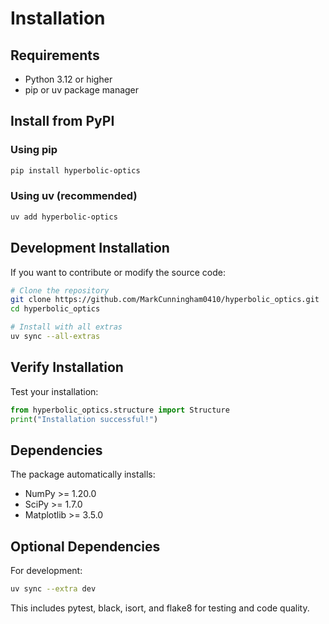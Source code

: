# Installation

## Requirements

- Python 3.12 or higher
- pip or uv package manager

## Install from PyPI

### Using pip

```bash
pip install hyperbolic-optics
```

### Using uv (recommended)

```bash
uv add hyperbolic-optics
```

## Development Installation

If you want to contribute or modify the source code:

```bash
# Clone the repository
git clone https://github.com/MarkCunningham0410/hyperbolic_optics.git
cd hyperbolic_optics

# Install with all extras
uv sync --all-extras
```

## Verify Installation

Test your installation:

```python
from hyperbolic_optics.structure import Structure
print("Installation successful!")
```

## Dependencies

The package automatically installs:

- NumPy >= 1.20.0
- SciPy >= 1.7.0
- Matplotlib >= 3.5.0

## Optional Dependencies

For development:

```bash
uv sync --extra dev
```

This includes pytest, black, isort, and flake8 for testing and code quality.